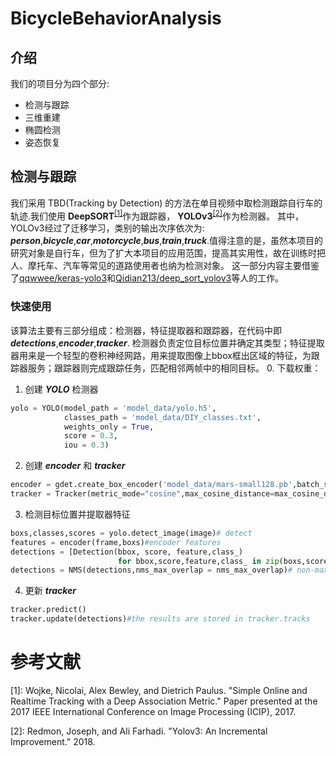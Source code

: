 # BicycleBehaviorAnalysis
## 介绍
我们的项目分为四个部分:
- 检测与跟踪
- 三维重建
- 椭圆检测
- 姿态恢复
## 检测与跟踪
我们采用 TBD(Tracking by Detection) 的方法在单目视频中取检测跟踪自行车的轨迹.我们使用 **DeepSORT**<sup>[[1]](#1)</sup>作为跟踪器， **YOLOv3**<sup>[[2]](#2)</sup>作为检测器。
其中，YOLOv3经过了迁移学习，类别的输出次序依次为: ***person***,***bicycle***,***car***,***motorcycle***,***bus***,***train***,***truck***.值得注意的是，虽然本项目的研究对象是自行车，但为了扩大本项目的应用范围，提高其实用性，故在训练时把人、摩托车、汽车等常见的道路使用者也纳为检测对象。
这一部分内容主要借鉴了[qqwwee/keras-yolo3](https://github.com/qqwweee/keras-yolo3)和[Qidian213/deep_sort_yolov3](https://github.com/Qidian213/deep_sort_yolov3)等人的工作。
### 快速使用
该算法主要有三部分组成：检测器，特征提取器和跟踪器，在代码中即 ***detections***,***encoder***,***tracker***. 检测器负责定位目标位置并确定其类型；特征提取器用来是一个轻型的卷积神经网路，用来提取图像上bbox框出区域的特征，为跟踪器服务；跟踪器则完成跟踪任务，匹配相邻两帧中的相同目标。
0. 下载权重：
1. 创建 ***YOLO*** 检测器
```python
yolo = YOLO(model_path = 'model_data/yolo.h5',
            classes_path = 'model_data/DIY_classes.txt',
            weights_only = True,
            score = 0.3,
            iou = 0.3)
```
2. 创建 ***encoder*** 和 ***tracker***
```python
encoder = gdet.create_box_encoder('model_data/mars-small128.pb',batch_size=1)
tracker = Tracker(metric_mode="cosine",max_cosine_distance=max_cosine_distance,nn_budget=nn_budget)#defaultly max_cosine_distance = 0.3, nn_budget = None
```
3. 检测目标位置并提取器特征
```python
boxs,classes,scores = yolo.detect_image(image)# detect
features = encoder(frame,boxs)#encoder features
detections = [Detection(bbox, score, feature,class_)
                        for bbox,score,feature,class_ in zip(boxs,scores,features,classes)]
detections = NMS(detections,nms_max_overlap = nms_max_overlap)# non-max suppression
```
4. 更新 ***tracker***
```python
tracker.predict()
tracker.update(detections)#the results are stored in tracker.tracks
```

# 参考文献
<a name="1">[1]</a>: Wojke, Nicolai, Alex Bewley, and Dietrich Paulus. "Simple Online and Realtime Tracking with a Deep Association Metric." Paper presented at the 2017 IEEE International Conference on Image Processing (ICIP), 2017.

<a name="2">[2]</a>: Redmon, Joseph, and Ali Farhadi. "Yolov3: An Incremental Improvement."  2018.
